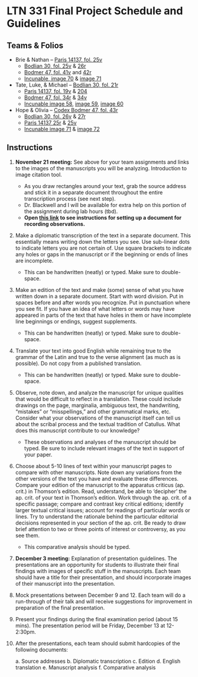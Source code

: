 
# LTN 331 Final Project Schedule and Guidelines

## Teams & Folios

- Brie & Nathan – [Paris 14137, fol. 25v ](http://www.homermultitext.org/ict2/?urn=urn:cite2:fufolio:paris14137.2019a:paris14137_53)
	- [Bodlian 30, fol. 25v](http://www.homermultitext.org/ict2/?urn=urn:cite2:fufolio:bodlian30.2019a:bodlian30_56) & [26r](http://www.homermultitext.org/ict2/?urn=urn:cite2:fufolio:bodlian30.2019a:bodlian30_57)
	- [Bodmer 47, fol. 41v](http://www.homermultitext.org/ict2/?urn=urn:cite2:fufolio:codbod47.2019a:bod47_90_43v_0) and [42r](http://www.homermultitext.org/ict2/?urn=urn:cite2:fufolio:codbod47.2019a:bod47_87_42r_0)
	- [Incunable, image 70](http://www.homermultitext.org/ict2/?urn=urn:cite2:fufolio:croat24.2019a:000617224_71) & [image 71](http://www.homermultitext.org/ict2/?urn=urn:cite2:fufolio:croat24.2019a:000617224_71)
- Tate, Luke, & Michael – [Bodlian 30, fol. 21r](http://www.homermultitext.org/ict2/?urn=urn:cite2:fufolio:bodlian30.2019a:bodlian30_47)
	- [Paris 14137, fol. 19v](http://www.homermultitext.org/ict2/?urn=urn:cite2:fufolio:paris14137.2019a:paris14137_43) & [204](http://www.homermultitext.org/ict2/?urn=urn:cite2:fufolio:paris14137.2019a:paris14137_44)
	- [Bodmer 47, fol. 34r](http://www.homermultitext.org/ict2/?urn=urn:cite2:fufolio:codbod47.2019a:bod47_70_34r_0) & [34v](http://www.homermultitext.org/ict2/?urn=urn:cite2:fufolio:codbod47.2019a:bod47_71_34v_0)
	- [Incunable image 58](http://www.homermultitext.org/ict2/?urn=urn:cite2:fufolio:croat24.2019a:000617224_58), [image 59](http://www.homermultitext.org/ict2/?urn=urn:cite2:fufolio:croat24.2019a:000617224_59), [image 60](http://www.homermultitext.org/ict2/?urn=urn:cite2:fufolio:croat24.2019a:000617224_60)
- Hope & Olivia – [Codex Bodmer 47, fol. 43r](http://www.homermultitext.org/ict2/?urn=urn:cite2:fufolio:codbod47.2019a:bod47_89_43r_0)
	- [Bodlian 30, fol. 26v](http://www.homermultitext.org/ict2/?urn=urn:cite2:fufolio:bodlian30.2019a:bodlian30_58) & [27r](http://www.homermultitext.org/ict2/?urn=urn:cite2:fufolio:bodlian30.2019a:bodlian30_59)
	- [Paris 14137 25r](http://www.homermultitext.org/ict2/?urn=urn:cite2:fufolio:paris14137.2019a:paris14137_54) & [25v](http://www.homermultitext.org/ict2/?urn=urn:cite2:fufolio:paris14137.2019a:paris14137_55)
	- [Incunable image 71](http://www.homermultitext.org/ict2/?urn=urn:cite2:fufolio:croat24.2019a:000617224_71) & [image 72](http://www.homermultitext.org/ict2/?urn=urn:cite2:fufolio:croat24.2019a:000617224_72)


## Instructions

1.	**November 21 meeting:** See above for your team assignments and links to the images of the manuscripts you will be analyzing. Introduction to image citation tool. 

	- As you draw rectangles around your text, grab the source address and stick it in a separate document throughout the entire transcription process (see next step).
	- Dr. Blackwell and I will be available for extra help on this portion of the assignment during lab hours (tbd).
	- **Open [this link](https://github.com/Furman-University-Editions/Catullus/blob/master/projects/markdown.md) to see instructions for setting up a document for recording observations.**

2.	Make a diplomatic transcription of the text in a separate document. This essentially means writing down the letters you see. Use sub-linear dots to indicate letters you are not certain of. Use square brackets to indicate any holes or gaps in the manuscript or if the beginning or ends of lines are incomplete.   

	- This can be handwritten (neatly) or typed. Make sure to double-space.

3.	Make an edition of the text and make (some) sense of what you have written down in a separate document. Start with word division. Put in spaces before and after words you recognize. Put in punctuation where you see fit. If you have an idea of what letters or words may have appeared in parts of the text that have holes in them or have incomplete line beginnings or endings, suggest supplements.

	- This can be handwritten (neatly) or typed. Make sure to double-space.

4.	Translate your text into good English while remaining true to the grammar of the Latin and true to the verse alignment (as much as is possible). Do not copy from a published translation.

	- This can be handwritten (neatly) or typed. Make sure to double-space.

5.	Observe, note down, and analyze the manuscript for unique qualities that would be difficult to reflect in a translation. These could include drawings on the page, marginalia, ambiguous text, the handwriting, “mistakes” or “misspellings,” and other grammatical marks, etc. Consider what your observations of the manuscript itself can tell us about the scribal process and the textual tradition of Catullus. What does this manuscript contribute to our knowledge?

	- These observations and analyses of the manuscript should be typed. Be sure to include relevant images of the text in support of your paper.

6.	Choose about 5-10 lines of text within your manuscript pages to compare with other manuscripts. Note down any variations from the other versions of the text you have and evaluate these differences. Compare your edition of the manuscript to the apparatus criticus (ap. crit.) in Thomson’s edition. Read, understand, be able to ‘decipher’ the ap. crit. of your text in Thomson’s edition. Work through the ap. crit. of a specific passage; compare and contrast key critical editions; identify larger textual critical issues; account for readings of particular words or lines. Try to understand the rationale behind the particular editorial decisions represented in your section of the ap. crit. Be ready to draw brief attention to two or three points of interest or controversy, as you see them. 

	- This comparative analysis should be typed.

7.	**December 3 meeting:** Explanation of presentation guidelines. The presentations are an opportunity for students to illustrate their final findings with images of specific stuff in the manuscripts. Each team should have a title for their presentation, and should incorporate images of their manuscript into the presentation.

8.	Mock presentations between December 9 and 12. Each team will do a run-through of their talk and will receive suggestions for improvement in preparation of the final presentation.

9.	Present your findings during the final examination period (about 15 mins). The presentation period will be Friday, December 13 at 12-2:30pm.

10.	After the presentations, each team should submit hardcopies of the following documents: 

	a. Source addresses
	b. Diplomatic transcription
	c. Edition
	d. English translation
	e. Manuscript analysis
	f. Comparative analysis
